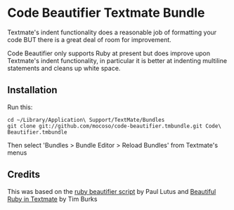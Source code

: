 # Code Beautifier Textmate Bundle

Textmate's indent functionality does a reasonable job of formatting your code BUT there is a great deal of room for improvement.

Code Beautifier only supports Ruby at present but does improve upon Textmate's indent functionality, in particular it is better at indenting multiline statements and cleans up white space.

## Installation

Run this:

    cd ~/Library/Application\ Support/TextMate/Bundles
    git clone git://github.com/mocoso/code-beautifier.tmbundle.git Code\ Beautifier.tmbundle

Then select 'Bundles > Bundle Editor > Reload Bundles' from Textmate's menus

## Credits

This was based on the [ruby beautifier script][rbs] by Paul Lutus and [Beautiful Ruby in Textmate][brit] by Tim Burks

  [rbs]:http://www.arachnoid.com/ruby/rubyBeautifier.html
  [brit]:http://blog.neontology.com/posts/2006/05/10/beautiful-ruby-in-textmate
